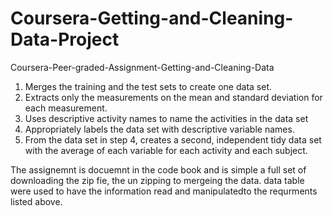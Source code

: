 # Coursera-Getting-and-Cleaning-Data-Project
Coursera-Peer-graded-Assignment-Getting-and-Cleaning-Data

1. Merges the training and the test sets to create one data set.
2. Extracts only the measurements on the mean and standard deviation for each measurement.
3. Uses descriptive activity names to name the activities in the data set
4. Appropriately labels the data set with descriptive variable names.
5. From the data set in step 4, creates a second, independent tidy data set with the average of each variable for each activity and each subject.

The assignemnt is docuemnt in the code book and is simple a full set of downloading the zip fie, the un zipping to mergeing the data.
data table were used to have the information read and manipulatedto the requrments listed above.
